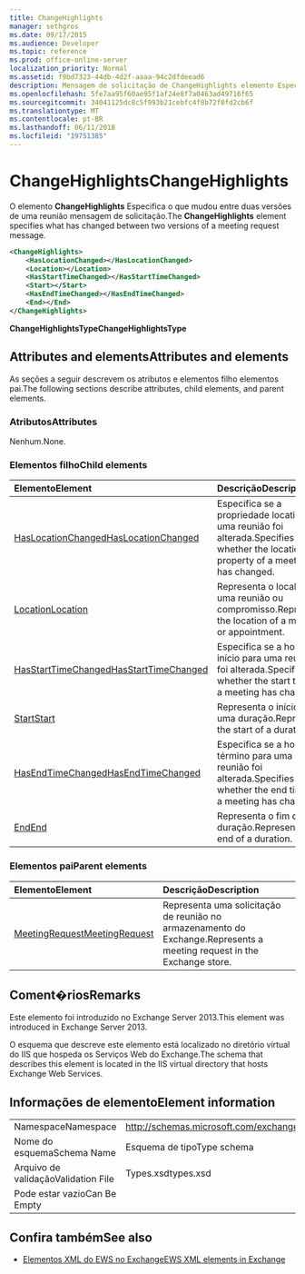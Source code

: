 ```yaml
---
title: ChangeHighlights
manager: sethgros
ms.date: 09/17/2015
ms.audience: Developer
ms.topic: reference
ms.prod: office-online-server
localization_priority: Normal
ms.assetid: f9bd7323-44db-4d2f-aaaa-94c2dfdeead6
description: Mensagem de solicitação de ChangeHighlights elemento Especifica o que mudou entre duas versões de uma reunião.
ms.openlocfilehash: 5fe7aa95f60ae95f1af24e8f7a0463ad49716f65
ms.sourcegitcommit: 34041125dc8c5f993b21cebfc4f8b72f0fd2cb6f
ms.translationtype: MT
ms.contentlocale: pt-BR
ms.lasthandoff: 06/11/2018
ms.locfileid: "19751385"
---
```

# <a name="changehighlights"></a><span data-ttu-id="26020-103">ChangeHighlights</span><span class="sxs-lookup"><span data-stu-id="26020-103">ChangeHighlights</span></span>

<span data-ttu-id="26020-104">O elemento **ChangeHighlights** Especifica o que mudou entre duas versões de uma reunião mensagem de solicitação.</span><span class="sxs-lookup"><span data-stu-id="26020-104">The **ChangeHighlights** element specifies what has changed between two versions of a meeting request message.</span></span> 
  
```XML
<ChangeHighlights>
    <HasLocationChanged></HasLocationChanged>
    <Location></Location>
    <HasStartTimeChanged></HasStartTimeChanged>
    <Start></Start>
    <HasEndTimeChanged></HasEndTimeChanged>
    <End></End>
</ChangeHighlights>
```

 <span data-ttu-id="26020-105">**ChangeHighlightsType**</span><span class="sxs-lookup"><span data-stu-id="26020-105">**ChangeHighlightsType**</span></span>
## <a name="attributes-and-elements"></a><span data-ttu-id="26020-106">Attributes and elements</span><span class="sxs-lookup"><span data-stu-id="26020-106">Attributes and elements</span></span>

<span data-ttu-id="26020-107">As seções a seguir descrevem os atributos e elementos filho elementos pai.</span><span class="sxs-lookup"><span data-stu-id="26020-107">The following sections describe attributes, child elements, and parent elements.</span></span>
  
### <a name="attributes"></a><span data-ttu-id="26020-108">Atributos</span><span class="sxs-lookup"><span data-stu-id="26020-108">Attributes</span></span>

<span data-ttu-id="26020-109">Nenhum.</span><span class="sxs-lookup"><span data-stu-id="26020-109">None.</span></span>
  
### <a name="child-elements"></a><span data-ttu-id="26020-110">Elementos filho</span><span class="sxs-lookup"><span data-stu-id="26020-110">Child elements</span></span>

|<span data-ttu-id="26020-111">**Elemento**</span><span class="sxs-lookup"><span data-stu-id="26020-111">**Element**</span></span>|<span data-ttu-id="26020-112">**Descrição**</span><span class="sxs-lookup"><span data-stu-id="26020-112">**Description**</span></span>|
|:-----|:-----|
|[<span data-ttu-id="26020-113">HasLocationChanged</span><span class="sxs-lookup"><span data-stu-id="26020-113">HasLocationChanged</span></span>](haslocationchanged.md) <br/> |<span data-ttu-id="26020-114">Especifica se a propriedade location de uma reunião foi alterada.</span><span class="sxs-lookup"><span data-stu-id="26020-114">Specifies whether the location property of a meeting has changed.</span></span>  <br/> |
|[<span data-ttu-id="26020-115">Location</span><span class="sxs-lookup"><span data-stu-id="26020-115">Location</span></span>](location.md) <br/> |<span data-ttu-id="26020-116">Representa o local de uma reunião ou compromisso.</span><span class="sxs-lookup"><span data-stu-id="26020-116">Represents the location of a meeting or appointment.</span></span>  <br/> |
|[<span data-ttu-id="26020-117">HasStartTimeChanged</span><span class="sxs-lookup"><span data-stu-id="26020-117">HasStartTimeChanged</span></span>](hasstarttimechanged.md) <br/> |<span data-ttu-id="26020-118">Especifica se a hora de início para uma reunião foi alterada.</span><span class="sxs-lookup"><span data-stu-id="26020-118">Specifies whether the start time for a meeting has changed.</span></span>  <br/> |
|[<span data-ttu-id="26020-119">Start</span><span class="sxs-lookup"><span data-stu-id="26020-119">Start</span></span>](start.md) <br/> |<span data-ttu-id="26020-120">Representa o início de uma duração.</span><span class="sxs-lookup"><span data-stu-id="26020-120">Represents the start of a duration.</span></span>  <br/> |
|[<span data-ttu-id="26020-121">HasEndTimeChanged</span><span class="sxs-lookup"><span data-stu-id="26020-121">HasEndTimeChanged</span></span>](hasendtimechanged.md) <br/> |<span data-ttu-id="26020-122">Especifica se a hora de término para uma reunião foi alterada.</span><span class="sxs-lookup"><span data-stu-id="26020-122">Specifies whether the end time for a meeting has changed.</span></span>  <br/> |
|[<span data-ttu-id="26020-123">End</span><span class="sxs-lookup"><span data-stu-id="26020-123">End </span></span>](end-ex15websvcsotherref.md) <br/> |<span data-ttu-id="26020-124">Representa o fim de uma duração.</span><span class="sxs-lookup"><span data-stu-id="26020-124">Represents the end of a duration.</span></span>  <br/> |
   
### <a name="parent-elements"></a><span data-ttu-id="26020-125">Elementos pai</span><span class="sxs-lookup"><span data-stu-id="26020-125">Parent elements</span></span>

|<span data-ttu-id="26020-126">**Elemento**</span><span class="sxs-lookup"><span data-stu-id="26020-126">**Element**</span></span>|<span data-ttu-id="26020-127">**Descrição**</span><span class="sxs-lookup"><span data-stu-id="26020-127">**Description**</span></span>|
|:-----|:-----|
|[<span data-ttu-id="26020-128">MeetingRequest</span><span class="sxs-lookup"><span data-stu-id="26020-128">MeetingRequest</span></span>](meetingrequest.md) <br/> |<span data-ttu-id="26020-129">Representa uma solicitação de reunião no armazenamento do Exchange.</span><span class="sxs-lookup"><span data-stu-id="26020-129">Represents a meeting request in the Exchange store.</span></span>  <br/> |
   
## <a name="remarks"></a><span data-ttu-id="26020-130">Coment�rios</span><span class="sxs-lookup"><span data-stu-id="26020-130">Remarks</span></span>

<span data-ttu-id="26020-131">Este elemento foi introduzido no Exchange Server 2013.</span><span class="sxs-lookup"><span data-stu-id="26020-131">This element was introduced in Exchange Server 2013.</span></span>
  
<span data-ttu-id="26020-132">O esquema que descreve este elemento está localizado no diretório virtual do IIS que hospeda os Serviços Web do Exchange.</span><span class="sxs-lookup"><span data-stu-id="26020-132">The schema that describes this element is located in the IIS virtual directory that hosts Exchange Web Services.</span></span>
  
## <a name="element-information"></a><span data-ttu-id="26020-133">Informações de elemento</span><span class="sxs-lookup"><span data-stu-id="26020-133">Element information</span></span>

|||
|:-----|:-----|
|<span data-ttu-id="26020-134">Namespace</span><span class="sxs-lookup"><span data-stu-id="26020-134">Namespace</span></span>  <br/> |http://schemas.microsoft.com/exchange/services/2006/types  <br/> |
|<span data-ttu-id="26020-135">Nome do esquema</span><span class="sxs-lookup"><span data-stu-id="26020-135">Schema Name</span></span>  <br/> |<span data-ttu-id="26020-136">Esquema de tipo</span><span class="sxs-lookup"><span data-stu-id="26020-136">Type schema</span></span>  <br/> |
|<span data-ttu-id="26020-137">Arquivo de validação</span><span class="sxs-lookup"><span data-stu-id="26020-137">Validation File</span></span>  <br/> |<span data-ttu-id="26020-138">Types.xsd</span><span class="sxs-lookup"><span data-stu-id="26020-138">types.xsd</span></span>  <br/> |
|<span data-ttu-id="26020-139">Pode estar vazio</span><span class="sxs-lookup"><span data-stu-id="26020-139">Can Be Empty</span></span>  <br/> ||
   
## <a name="see-also"></a><span data-ttu-id="26020-140">Confira também</span><span class="sxs-lookup"><span data-stu-id="26020-140">See also</span></span>



- [<span data-ttu-id="26020-141">Elementos XML do EWS no Exchange</span><span class="sxs-lookup"><span data-stu-id="26020-141">EWS XML elements in Exchange</span></span>](ews-xml-elements-in-exchange.md)

